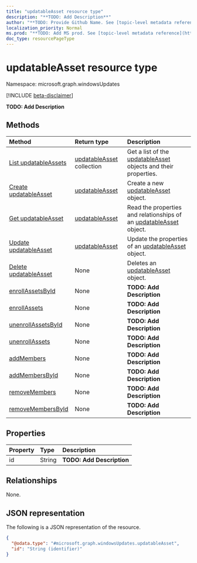 ```yaml
---
title: "updatableAsset resource type"
description: "**TODO: Add Description**"
author: "**TODO: Provide Github Name. See [topic-level metadata reference](https://msgo.azurewebsites.net/add/document/guidelines/metadata.html#topic-level-metadata)**"
localization_priority: Normal
ms.prod: "**TODO: Add MS prod. See [topic-level metadata reference](https://msgo.azurewebsites.net/add/document/guidelines/metadata.html#topic-level-metadata)**"
doc_type: resourcePageType
---
```


# updatableAsset resource type

Namespace: microsoft.graph.windowsUpdates

[!INCLUDE [beta-disclaimer](../../includes/beta-disclaimer.md)]

**TODO: Add Description**

## Methods
|Method|Return type|Description|
|:---|:---|:---|
|[List updatableAssets](../api/updatableasset-list.md)|[updatableAsset](../resources/windowsupdates-updatableasset.md) collection|Get a list of the [updatableAsset](../resources/updatableasset.md) objects and their properties.|
|[Create updatableAsset](../api/windowsupdates-updatableasset-create.md)|[updatableAsset](../resources/windowsupdates-updatableasset.md)|Create a new [updatableAsset](../resources/windowsupdates-updatableasset.md) object.|
|[Get updatableAsset](../api/windowsupdates-updatableasset-get.md)|[updatableAsset](../resources/windowsupdates-updatableasset.md)|Read the properties and relationships of an [updatableAsset](../resources/windowsupdates-updatableasset.md) object.|
|[Update updatableAsset](../api/windowsupdates-updatableasset-update.md)|[updatableAsset](../resources/windowsupdates-updatableasset.md)|Update the properties of an [updatableAsset](../resources/windowsupdates-updatableasset.md) object.|
|[Delete updatableAsset](../api/windowsupdates-updatableasset-delete.md)|None|Deletes an [updatableAsset](../resources/windowsupdates-updatableasset.md) object.|
|[enrollAssetsById](../api/windowsupdates-updatableasset-enrollassetsbyid.md)|None|**TODO: Add Description**|
|[enrollAssets](../api/windowsupdates-updatableasset-enrollassets.md)|None|**TODO: Add Description**|
|[unenrollAssetsById](../api/windowsupdates-updatableasset-unenrollassetsbyid.md)|None|**TODO: Add Description**|
|[unenrollAssets](../api/windowsupdates-updatableasset-unenrollassets.md)|None|**TODO: Add Description**|
|[addMembers](../api/windowsupdates-updatableasset-addmembers.md)|None|**TODO: Add Description**|
|[addMembersById](../api/windowsupdates-updatableasset-addmembersbyid.md)|None|**TODO: Add Description**|
|[removeMembers](../api/windowsupdates-updatableasset-removemembers.md)|None|**TODO: Add Description**|
|[removeMembersById](../api/windowsupdates-updatableasset-removemembersbyid.md)|None|**TODO: Add Description**|

## Properties
|Property|Type|Description|
|:---|:---|:---|
|id|String|**TODO: Add Description**|

## Relationships
None.

## JSON representation
The following is a JSON representation of the resource.
<!-- {
  "blockType": "resource",
  "keyProperty": "id",
  "@odata.type": "microsoft.graph.windowsUpdates.updatableAsset",
  "openType": false
}
-->
``` json
{
  "@odata.type": "#microsoft.graph.windowsUpdates.updatableAsset",
  "id": "String (identifier)"
}
```

